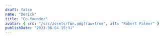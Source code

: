 ```yaml
---
draft: false
name: "Derick"
title: "Co-founder"
avatar: { src: "/src/assets/fun.png?raw=true", alt: "Robert Palmer" }
publishDate: "2023-06-04 15:31"
---
```

